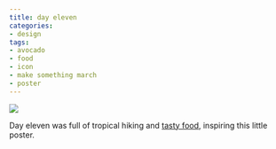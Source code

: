 ```yaml
---
title: day eleven
categories:
- design
tags:
- avocado
- food
- icon
- make something march
- poster
---
```


![](/blog/old-uploads/2012/03/11.png)

Day eleven was full of tropical hiking and [tasty food](http://instagr.am/p/IDRONzj2xT/), inspiring this little poster.
